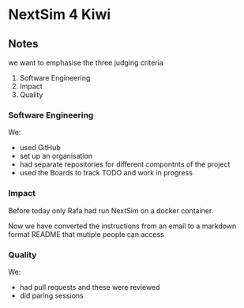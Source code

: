 # NextSim 4 Kiwi 

## Notes

we want to emphasise the three judging criteria

1. Software Engineering
1. Impact
1. Quality

### Software Engineering

We:
- used GitHub
- set up an organisation
- had separate repositories for different compontnts of the project
- used the Boards to track TODO and work in progress

### Impact

Before today only Rafa had run NextSim on a docker container. 

Now we have converted the instructions from an email to a markdown format README that mutiple people can access

### Quality

We:
- had pull requests and these were reviewed
- did paring sessions
